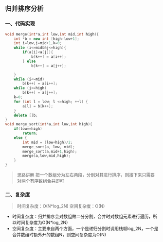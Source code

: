 ## 归并排序分析
### 一、代码实现
```c++
void merge(int*a,int low,int mid,int high){
    int *b = new int [high-low+1];
    int i=low,j=mid+1,k=0;
    while (i<=mid&&j<=high){
        if(a[i]<a[j]){
            b[k++] = a[i++];
        } else
            b[k++] = a[j++];

    }
    while (i<=mid)
        b[k++] = a[i++];
    while (j<=high)
        b[k++] = a[j++];
    k=0;
    for (int l = low; l <=high; ++l) {
        a[l] = b[k++];
    }
    delete []b;
}
void merge_sort(int*a,int low,int high){
    if(low==high)
        return;
    else {
        int mid = (low+high)/2;
        merge_sort(a, low, mid);
        merge_sort(a,mid+1,high);
        merge(a,low,mid,high);
    }
}
```
> 思路讲解
> 把一个数组分为左右两段，分别对其进行排序，则接下来只需要对两个有序数组合并即可

### 二、复杂度
> 时间复杂度：O(N*log_2N)
> 空间复杂度：O(N)
- 时间复杂度：归并排序会对数组做二分分割，合并时对数组元素进行遍历，所以时间复杂度为O(N*log_2N)
- 空间复杂度：主要来自两个方面，一个是递归分割时调用栈帧log_2N，一个是合并数组时额外开的数组N，则空间复杂度为O(N)